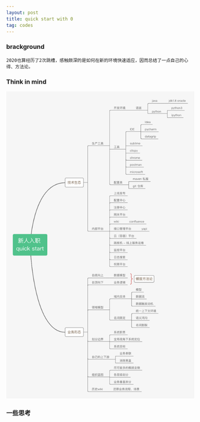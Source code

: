 ```yaml
---
layout: post
title: quick start with 0 
tag: codes
---
```


### brackground

	2020也算经历了2次跳槽，感触颇深的是如何在新的环境快速适应，因而总结了一点自己的心得、方法论。


### Think in mind

![show](/images/quick_start.jpg)


### 一些思考

